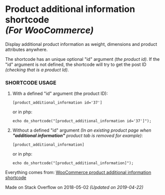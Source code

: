 # Product additional information shortcode <br> _(For WooCommerce)_
Display additional product information as weight, dimensions and product attributes anywhere.

The shortcode has an unique optional "id" argument _(the product id)_.
If the "id" argument is not defined, the shortcode will try to get the post ID _(checking that is a product Id)_.

### SHORTCODE USAGE

1. With a defined "id" argument (the product ID):

    `[product_additional_information id='37']`
    
    or in php:
    
    `echo do_shortcode("[product_additional_information id='37']");`
    
2. Without a defined "id" argument _(In an existing product page when **"additional information"** product tab is removed for example)_:

    `[product_additional_information]`
    
    or in php:
    
    `echo do_shortcode("[product_additional_information]");`

Everything comes from: [WooCommerce product additional information shortcode](https://stackoverflow.com/questions/50225929/shortcode-to-display-woocommerce-product-attributes/50228540#50228540)

Made on Stack Overflow on 2018-05-02 _(Updated on 2019-04-22)_
